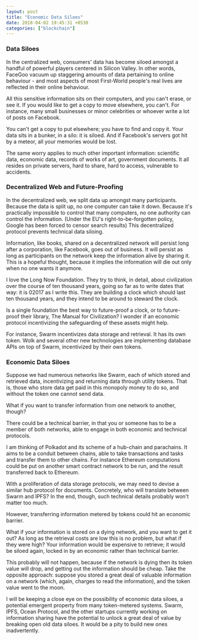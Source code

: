 ```yaml
---
layout: post
title: "Economic Data Siloes"
date: 2018-04-02 19:45:31 +0530
categories: ["blockchain"]
---
```


### Data Siloes
In the centralized web, consumers' data has become siloed amongst a handful of powerful players centered in Silicon Valley. In other words, FaceGoo vacuum up staggering amounts of data pertaining to online behaviour - and most aspects of most First-World people's real lives are reflected in their online behaviour.

All this sensitive information sits on their computers, and you can't erase, or see it. If you would like to get a copy to move elsewhere, you can't. For instance, many small businesses or minor celebrities or whoever write a lot of posts on Facebook.

You can't get a copy to put elsewhere; you have to find and copy it. Your data sits in a bunker, in a silo: it is siloed. And if Facebook's servers got hit by a meteor, all your memories would be lost.

The same worry applies to much other important information: scientific data, economic data, records of works of art, government documents. It all resides on private servers, hard to share, hard to access, vulnerable to accidents.

### Decentralized Web and Future-Proofing
In the decentralized web, we split data up amongst many participants. Because the data is split up, no one computer can take it down. Because it's practically impossible to control that many computers, no one authority can control the information. (Under the EU's right-to-be-forgotten policy, Google has been forced to censor search results) This decentralized protocol prevents technical data siloing.

Information, like books, shared on a decentralized network will persist long after a corporation, like Facebook, goes out of business. It will persist as long as participants on the network keep the information alive by sharing it. This is a hopeful thought, because it implies the information will die out only when no one wants it anymore.

I love the Long Now Foundation. They try to think, in detail, about civilization over the course of ten thousand years, going so far as to write dates that way: it is 02017 as I write this. They are building a clock which should last ten thousand years, and they intend to be around to steward the clock.

Is a single foundation the best way to future-proof a clock, or to future-proof their library, The Manual for Civilization? I wonder if an economic protocol incentivizing the safeguarding of these assets might help.

For instance, Swarm incentivizes data storage and retrieval. It has its own token. Wolk and several other new technologies are implementing database APIs on top of Swarm, incentivized by their own tokens.

### Economic Data Siloes
Suppose we had numerous networks like Swarm, each of which stored and retrieved data, incentivizing and returning data through utility tokens. That is, those who store data get paid in this monopoly money to do so, and without the token one cannot send data.

What if you want to transfer information from one network to another, though?

There could be a technical barrier, in that you or someone has to be a member of
both networks, able to engage in both economic and technical protocols.

I am thinking of Polkadot and its scheme of a hub-chain and parachains. It aims to be a conduit between chains, able to take transactions and tasks and transfer them to other chains. For instance Ethereum computations could be put on another smart contract network to be run, and the result transferred back to Ethereum.

With a proliferation of data storage protocols, we may need to devise a similar hub protocol for documents. Concretely, who will translate between Swarm and IPFS? In the end, though, such technical details probably won't matter too much.

However, transferring information metered by tokens could hit an economic barrier. 

What if your information is stored on a dying network, and you want to get it out? As long as the retrieval costs are low this is no problem, but what if they were high? Your information would be expensive to retrieve; it would be siloed again, locked in by an economic rather than technical barrier.

This probably will not happen, because if the network is dying then its token value will drop, and getting out the information should be cheap. Take the opposite approach: suppose you stored a great deal of valuable information on a network (which, again, charges to read the information), and the token value went to the moon.

I will be keeping a close eye on the possibility of economic data siloes, a potential emergent property from many token-metered systems. Swarm, IPFS, Ocean Protocol, and the other startups currently working on information sharing have the potential to unlock a great deal of value by breaking open old data siloes. It would be a pity to build new ones inadvertently.

